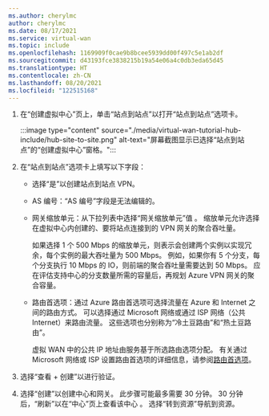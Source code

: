 ```yaml
---
ms.author: cherylmc
author: cherylmc
ms.date: 08/17/2021
ms.service: virtual-wan
ms.topic: include
ms.openlocfilehash: 1169909f0cae9b8bcee5939dd00f497c5e1ab2df
ms.sourcegitcommit: d43193fce3838215b19a54e06a4c0db3eda65d45
ms.translationtype: HT
ms.contentlocale: zh-CN
ms.lasthandoff: 08/20/2021
ms.locfileid: "122515168"
---
```

1. 在“创建虚拟中心”页上，单击“站点到站点”以打开“站点到站点”选项卡。

   :::image type="content" source="./media/virtual-wan-tutorial-hub-include/hub-site-to-site.png" alt-text="屏幕截图显示已选择“站点到站点”的“创建虚拟中心”窗格。":::

1. 在“站点到站点”选项卡上填写以下字段：

   * 选择“是”以创建站点到站点 VPN。
   * AS 编号：“AS 编号”字段是无法编辑的。
   * 网关缩放单元：从下拉列表中选择“网关缩放单元”值 。 缩放单元允许选择在虚拟中心内创建的、要将站点连接到的 VPN 网关的聚合吞吐量。 

     如果选择 1 个 500 Mbps 的缩放单元，则表示会创建两个实例以实现冗余，每个实例的最大吞吐量为 500 Mbps。 例如，如果你有 5 个分支，每个分支执行 10 Mbps 的 IO，则前端的聚合吞吐量需要达到 50 Mbps。 应在评估支持中心的分支数量所需的容量后，再规划 Azure VPN 网关的聚合容量。
   * 路由首选项：通过 Azure 路由首选项可选择流量在 Azure 和 Internet 之间的路由方式。 可以选择通过 Microsoft 网络或通过 ISP 网络（公共 Internet）来路由流量。 这些选项也分别称为“冷土豆路由”和“热土豆路由”。 

     虚拟 WAN 中的公共 IP 地址由服务基于所选路由选项分配。 有关通过 Microsoft 网络或 ISP 设置路由首选项的详细信息，请参阅[路由首选项](../articles/virtual-network/routing-preference-overview.md)。
1. 选择“查看 + 创建”以进行验证。
1. 选择“创建”以创建中心和网关。 此步骤可能最多需要 30 分钟。 30 分钟后，“刷新”以在“中心”页上查看该中心 。 选择“转到资源”导航到资源。